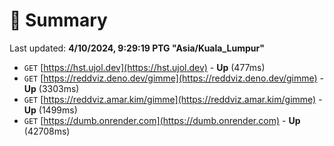 # 📖 Summary
Last updated: **4/10/2024, 9:29:19 PTG "Asia/Kuala_Lumpur"**

- `GET` [https://hst.ujol.dev](https://hst.ujol.dev) - **Up** (477ms)
- `GET` [https://reddviz.deno.dev/gimme](https://reddviz.deno.dev/gimme) - **Up** (3303ms)
- `GET` [https://reddviz.amar.kim/gimme](https://reddviz.amar.kim/gimme) - **Up** (1499ms)
- `GET` [https://dumb.onrender.com](https://dumb.onrender.com) - **Up** (42708ms)

